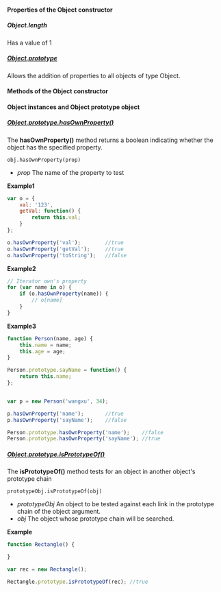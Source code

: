 #### Properties of the Object constructor

##### Object.length

Has a value of 1

##### [Object.prototype](https://developer.mozilla.org/en-US/docs/Web/JavaScript/Reference/Global_Objects/Object/prototype)

Allows the addition of properties to all objects of type Object.


#### Methods of the Object constructor


#### Object instances and Object prototype object


##### [Object.prototype.hasOwnProperty()](https://developer.mozilla.org/en-US/docs/Web/JavaScript/Reference/Global_Objects/Object/hasOwnProperty)

The **hasOwnProperty()** method returns a boolean indicating whether the object has the specified property.

`obj.hasOwnProperty(prop)`

* *prop* The name of the property to test

**Example1**

```javascript
var o = {
    val: '123',
    getVal: function() {
        return this.val;
    }
};

o.hasOwnProperty('val');        //true
o.hasOwnProperty('getVal');     //true
o.hasOwnProperty('toString');   //false
```

**Example2**

```javascript
// Iterator own's property
for (var name in o) {
    if (o.hasOwnProperty(name)) {
        // o[name]
    }
}
```

**Example3**

```javascript
function Person(name, age) {
    this.name = name;
    this.age = age;
}

Person.prototype.sayName = function() {
    return this.name;
};


var p = new Person('wangxu', 34);

p.hasOwnProperty('name');       //true
p.hasOwnProperty('sayName');    //false

Person.prototype.hasOwnProperty('name');    //false
Person.prototype.hasOwnProperty('sayName'); //true
```

##### [Object.prototype.isPrototypeOf()](https://developer.mozilla.org/en-US/docs/Web/JavaScript/Reference/Global_Objects/Object/isPrototypeOf)

The **isPrototypeOf()** method tests for an object in another object's prototype chain

`prototypeObj.isPrototypeOf(obj)`

* *prototypeObj* An object to be tested against each link in the prototype chain of the object argument.
* *obj* The object whose prototype chain will be searched. 

**Example**

```javascript
function Rectangle() {

}

var rec = new Rectangle();

Rectangle.prototype.isPrototypeOf(rec); //true
```

